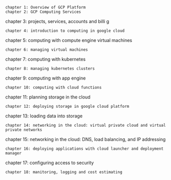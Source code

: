 ```
chapter 1: Overview of GCP Platform
chapter 2: GCP Computing Services
```
chapter 3: projects, services, accounts and billi g
```
chapter 4: introduction to computing in google cloud
```
chapter 5: computing with compute engine virtual machines
```
chapter 6: managing virtual machines
```
chapter 7: computing with kubernetes
```
chapter 8: managing kubernetes clusters
```
chapter 9: computing with app engine
```
chapter 10: computing with cloud functions
```
chapter 11: planning storage in the cloud
```
chapter 12: deploying storage in google cloud platform
```
chapter 13: loading data into storage
```
chapter 14: networking in the cloud: virtual private cloud and virtual private networks
```
chapter 15: networking in the cloud: DNS, load balancing, and IP addressing
```
chapter 16: deploying applications with cloud launcher and deployment manager
```
chapter 17: configuring access to security
```
chapter 18: manitoring, logging and cost estimating
```